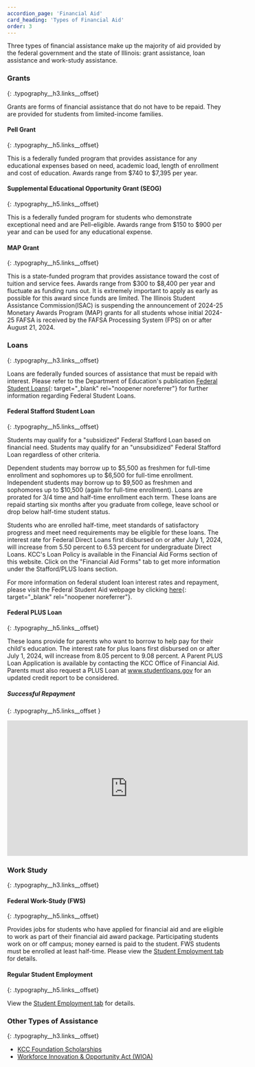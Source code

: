 ```yaml
---
accordion_page: 'Financial Aid'
card_heading: 'Types of Financial Aid'
order: 3
---
```


Three types of financial assistance make up the majority of aid provided by the federal government and the state of Illinois: grant assistance, loan assistance and work-study assistance.

### Grants
{: .typography__h3.links__offset}

Grants are forms of financial assistance that do not have to be repaid. They are provided for students from limited-income families.

#### Pell Grant
{: .typography__h5.links__offset}

This is a federally funded program that provides assistance for any educational expenses based on need, academic load, length of enrollment and cost of education. Awards range from $740 to $7,395 per year.

#### Supplemental Educational Opportunity Grant (SEOG)
{: .typography__h5.links__offset}

This is a federally funded program for students who demonstrate exceptional need and are Pell-eligible. Awards range from $150 to $900 per year and can be used for any educational expense.

#### MAP Grant
{: .typography__h5.links__offset}

This is a state-funded program that provides assistance toward the cost of tuition and service fees. Awards range from $300 to $8,400 per year and fluctuate as funding runs out. It is extremely important to apply as early as possible for this award since funds are limited. The Illinois Student Assistance Commission(ISAC) is suspending the announcement of 2024-25 Monetary Awards Program (MAP) grants for all students whose initial 2024-25 FAFSA is received by the FAFSA Processing System (FPS) on or after August 21, 2024.

### Loans
{: .typography__h3.links__offset}

Loans are federally funded sources of assistance that must be repaid with interest. Please refer to the Department of Education's publication [Federal Student Loans](https://studentaid.gov/understand-aid/types/loans/subsidized-unsubsidized){: target="_blank" rel="noopener noreferrer"} for further information regarding Federal Student Loans.

#### Federal Stafford Student Loan
{: .typography__h5.links__offset}

Students may qualify for a "subsidized" Federal Stafford Loan based on financial need. Students may qualify for an "unsubsidized" Federal Stafford Loan regardless of other criteria.

Dependent students may borrow up to $5,500 as freshmen for full-time enrollment and sophomores up to $6,500 for full-time enrollment. Independent students may borrow up to $9,500 as freshmen and sophomores up to $10,500 (again for full-time enrollment). Loans are prorated for 3/4 time and half-time enrollment each term. These loans are repaid starting six months after you graduate from college, leave school or drop below half-time student status.

Students who are enrolled half-time, meet standards of satisfactory progress and meet need requirements may be eligible for these loans. The interest rate for Federal Direct Loans first disbursed on or after July 1, 2024, will increase from 5.50 percent to 6.53 percent for undergraduate Direct Loans. KCC's Loan Policy is available in the Financial Aid Forms section of this website. Click on the "Financial Aid Forms" tab to get more information under the Stafford/PLUS loans section.

For more information on federal student loan interest rates and repayment, please visit the Federal Student Aid webpage by clicking [here](https://studentaid.gov/understand-aid/types/loans/interest-rates){: target="_blank" rel="noopener noreferrer"}.

#### Federal PLUS Loan
{: .typography__h5.links__offset}

These loans provide for parents who want to borrow to help pay for their child's education. The interest rate for plus loans first disbursed on or after July 1, 2024, will increase from 8.05 percent to 9.08 percent. A Parent PLUS Loan Application is available by contacting the KCC Office of Financial Aid. Parents must also request a PLUS Loan at www.studentloans.gov for an updated credit report to be considered.

##### Successful Repayment
{: .typography__h5.links__offset }

<div class="positioning__iframe-wrapper"><iframe width="560" height="315" src="https://www.youtube.com/embed/DDlBmaueFRQ?rel=0" title="Video on How to Prepare for Successful Student Loan Repayment" frameborder="0" allow="accelerometer; autoplay; clipboard-write; encrypted-media; gyroscope; picture-in-picture; web-share" allowfullscreen></iframe></div>

### Work Study
{: .typography__h3.links__offset}

#### Federal Work-Study (FWS)
{: .typography__h5.links__offset}

Provides jobs for students who have applied for financial aid and are eligible to work as part of their financial aid award package. Participating students work on or off campus; money earned is paid to the student. FWS students must be enrolled at least half-time. Please view the [Student Employment tab](#student-employment) for details.

#### Regular Student Employment
{: .typography__h5.links__offset}

View the [Student Employment tab](#student-employment) for details.

### Other Types of Assistance
{: .typography__h3.links__offset}

* [KCC Foundation Scholarships](https://www.kcc.edu/foundation/scholarships)
* [Workforce Innovation & Opportunity Act (WIOA)](https://www.kcc.edu/wioa/)

